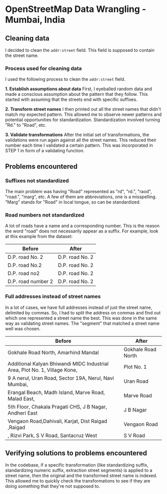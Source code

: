 # OpenStreetMap Data Wrangling - Mumbai, India

## Cleaning data

I decided to clean the `addr:street` field. This field is supposed to contain the street name.

### Process used for cleaning data

I used the following process to clean the `addr:street` field.

**1. Establish assumptions about data**
First, I eyeballed random data and made a conscious assumption about the pattern that they follow. This started with assuming that the streets end with specific suffixes.

**2. Transform street names**
I then printed out all the street names that didn't match my expected pattern. This allowed me to observe newer patterns and potential opportunities for standardization. Standardization involved turning "Rd." to "Road", etc.

**3. Validate transformations**
After the initial set of transformations, the validations were run again against all the street names. This reduced their number each time I validated a certain pattern. This was incorporated in STEP 1 in form of a validating function.


## Problems encountered

### Suffixes not standardized

The main problem was having "Road" represented as "rd", "rd.", "raod", "road.", "marg", etc. A few of them are abbreviations, one is a misspelling. "Marg" stands for "Road" in local tongue, so can be standardized.

### Road numbers not standardized

A lot of roads have a name and a corresponding number. This is the reason the word "road" does not necessarily appear as a suffix. For example, look at this example from the dataset:

|Before|After|
|------|-----|
|D.P. road No. 2|D.P. road No. 2|
|D.P. road No.2|D.P. road No. 2|
|D.P. road no2|D.P. road No. 2|
|D.P. road number 2|D.P. road No. 2|

### Full addresses instead of street names

In a lot of cases, we have full addresses instead of just the street name, delimited by commas. So, I had to split the address on commas and find out which one represented a street name the best. This was done in the same way as validating street names. The "segment" that matched a street name well was chosen.

|Before|After|
|------|-----|
|Gokhale Road North, Amarhind Mandal|Gokhale Road North|
|Additional Kalyan Bhiwandi MIDC Industrial Area, Plot No. 1, Village Kone,|Plot No. 1|
|9 A nerul, Uran Road, Sector 19A, Nerul, Navi Mumbai,|Uran Road|
|Erangal Beach, Madh Island, Marve Road, Malad East,|Marve Road|
|5th Floor, Chakala Pragati CHS, J B Nagar, Andheri East|J B Nagar|
|Vengaon Road,Dahivali, Karjat, Dist Raigad ,Raigad|Vengaon Road|
|, Rizvi Park, S V Road, Santacruz West|S V Road|

## Verifying solutions to problems encountered

In the codebase, if a specific transformation (like standardizing suffix, standardizing numeric suffix, extraction street segments) is applied to a street name, then the original and the transformed street name is indexed. This allowed me to quickly check the transformations to see if they are doing something that they're not supposed to.





